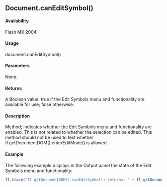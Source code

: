 ## Document.canEditSymbol()

#### Availability

Flash MX 2004.

#### Usage

document.canEditSymbol()

#### Parameters

None.

#### Returns

A Boolean value: true if the Edit Symbols menu and functionality are available for use; false otherwise.

#### Description

Method; indicates whether the Edit Symbols menu and functionality are enabled. This is not related to whether the selection can be edited. This method should not be used to test whether fl.getDocumentDOM().enterEditMode() is allowed.

#### Example

The following example displays in the Output panel the state of the Edit Symbols menu and functionality:

```javascript
fl.trace("fl.getDocumentDOM().canEditSymbol() returns: " + fl.getDocumentDOM().canEditSymbol());

```
